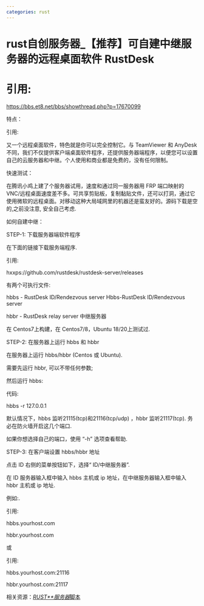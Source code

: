 ```yaml
---
categories: rust
---
```

# rust自创服务器_【推荐】可自建中继服务器的远程桌面软件 RustDesk



# 引用:

https://bbs.et8.net/bbs/showthread.php?p=17670099

特点：

引用:

又一个远程桌面软件，特色就是你可以完全控制它。与 TeamViewer 和 AnyDesk 不同，我们不仅提供客户端桌面软件程序，还提供服务器端程序，以便您可以设置自己的云服务器和中继。个人使用和商业都是免费的，没有任何限制。

快速测试：

在腾讯小鸡上建了个服务器试用，速度和通过同一服务器用 FRP 端口映射的 VNC/远程桌面速度差不多。可共享剪贴板，复制黏贴文件，还可以打洞，通过它使用微软的远程桌面。对移动这种大局域网里的机器还是蛮友好的。源码下载是空的,之前没注意, 安全自己考虑.

如何自建中继：

STEP-1: 下载服务器端软件程序

在下面的链接下载服务端程序.

引用:

hxxps://github.com/rustdesk/rustdesk-server/releases

有两个可执行文件:

hbbs - RustDesk ID/Rendezvous server Hbbs-RustDesk ID/Rendezvous server

hbbr - RustDesk relay server 中继服务器

在 Centos7上构建，在 Centos7/8，Ubuntu 18/20上测试过.

STEP-2: 在服务器上运行 hbbs 和 hbbr

在服务器上运行 hbbs/hbbr (Centos 或 Ubuntu).

需要先运行 hbbr, 可以不带任何参数;

然后运行 hbbs:

代码:

hbbs -r 127.0.0.1

默认情况下，hbbs 监听21115(tcp)和21116(tcp/udp) ，hbbr 监听21117(tcp). 务必在防火墙开启这几个端口.

如果你想选择自己的端口，使用 “-h” 选项查看帮助.

STEP-3: 在客户端设置 hbbs/hbbr 地址

点击 ID 右侧的菜单按钮如下，选择“ ID/中继服务器”.

在 ID 服务器输入框中输入 hbbs 主机或 ip 地址，在中继服务器输入框中输入 hbbr 主机或 ip 地址.

例如:.

引用:

hbbs.yourhost.com

hbbr.yourhost.com

或

引用:

hbbs.yourhost.com:21116

hbbr.yourhost.com:21117

相关资源：[*RUST**服务器*脚本](https://download.csdn.net/download/qq_41816078/10278607?spm=1001.2101.3001.5697)